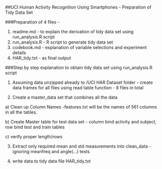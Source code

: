 ##UCI Human Activity Recognition Using Smartphones - Preparation of Tidy Data Set

###Preparation of 4 files - 
1. readme.md - to explain the derivation of tidy data set using run_analysis.R script
2. run_analysis.R - R script to generate tidy data set
3. codebook.md - explanation of variable selections and experiment details
4. HAR_tidy.txt - as final output


###Step by step explanation to obtain tidy data set using run_analysis.R script

1. Assuming data unzipped already to /UCI HAR Dataset folder - create data frames for all files using read table function - 8 files in total

2. Create a master_data set that combines all the data

a) Clean up Column Names -features.txt will be the names of 561 columns in all the tables. 

b) Create Master table for test data set - column bind activity and subject, row bind test and train tables

c) verify proper length/rows


3.  Extract only required mean and std measurements into clean_data - ignoring meanfreq and angle(...) tests


4. write data to tidy data file HAR_tidy.txt


